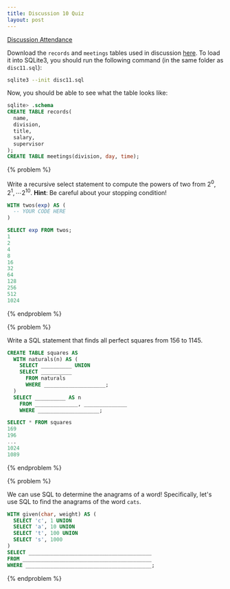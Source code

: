 ```yaml
---
title: Discussion 10 Quiz
layout: post
---
```


[Discussion Attendance](http://goo.gl/forms/Azn3ViV9K3)

Download the `records` and `meetings` tables used in discussion [here](/cs61a/extra/disc11/disc11.sql). To load it into SQLite3, you should run the following command (in the same folder as `disc11.sql`):

```bash
sqlite3 --init disc11.sql
```

Now, you should be able to see what the table looks like:

```sql
sqlite> .schema
CREATE TABLE records(
  name,
  division,
  title,
  salary,
  supervisor
);
CREATE TABLE meetings(division, day, time);
```


{% problem %}

Write a recursive select statement to compute the powers of two from $2^0, 2^1, \cdots 2^{10}$. **Hint**: Be careful about your stopping condition!

```sql
WITH twos(exp) AS (
  -- YOUR CODE HERE
)

SELECT exp FROM twos;
1
2
4
8
16
32
64
128
256
512
1024
```

<!-- {% solution %}
```sql
WITH twos(exp) AS (
  SELECT 1 UNION
  SELECT 2 * exp FROM twos WHERE exp < 1024
)
SELECT exp FROM twos;
```
{% endsolution %} -->
{% endproblem %}


{% problem %}

Write a SQL statement that finds all perfect squares from 156 to 1145.

```sql
CREATE TABLE squares AS
  WITH naturals(n) AS (
    SELECT __________ UNION
    SELECT __________
      FROM naturals
      WHERE ____________________;
  )
  SELECT __________ AS n
    FROM ______________, ______________
    WHERE ____________________;

SELECT * FROM squares
169
196
...
1024
1089
```

<!-- {% solution %}
```sql
CREATE TABLE squares AS
  WITH naturals(n) AS (
    SELECT 1 UNION
    SELECT n + 1
      FROM naturals
      WHERE n < 1145
  )
  SELECT b.n AS n
    FROM naturals AS a, naturals AS b
    WHERE a.n * a.n = b.n AND b.n > 156;
```
{% endsolution %} -->
{% endproblem %}


{% problem %}

We can use SQL to determine the anagrams of a word! Specifically, let's use SQL to find the anagrams of the word `cats`.

```sql
WITH given(char, weight) AS (
  SELECT 'c', 1 UNION
  SELECT 'a', 10 UNION
  SELECT 't', 100 UNION
  SELECT 's', 1000
)
SELECT ________________________________________
FROM __________________________________________
WHERE _________________________________________;
```

<!-- {% solution %}
```sql
WITH given(char, weight) AS (
  SELECT 'c', 1 UNION
  SELECT 'a', 10 UNION
  SELECT 't', 100 UNION
  SELECT 's', 1000
)
SELECT a.char || b.char || c.char || d.char
FROM given AS a, given AS b, given AS c, given AS d
WHERE a.weight + b.weight + c.weight + d.weight = 1111;
```
{% endsolution %} -->
{% endproblem %}
